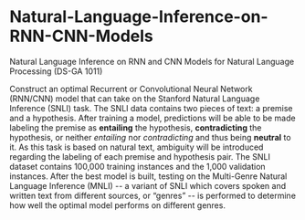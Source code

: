 # Natural-Language-Inference-on-RNN-CNN-Models
Natural Language Inference on RNN and CNN Models for Natural Language Processing (DS-GA 1011)

Construct an optimal Recurrent or Convolutional Neural Network (RNN/CNN) model that can take on the Stanford Natural Language Inference (SNLI) task. The SNLI data contains two pieces of text: a premise and a hypothesis. After training a model, predictions will be able to be made labeling the premise as **entailing** the hypothesis, **contradicting** the hypothesis, or neither *entailing* nor *contradicting* and thus being **neutral** to it. As this task is based on natural text, ambiguity will be introduced regarding the labeling of each premise and hypothesis pair. The SNLI dataset contains 100,000 training instances and the 1,000 validation instances. After the best model is built, testing on the Multi-Genre Natural Language Inference (MNLI) -- a variant of SNLI which covers spoken and written text from different sources, or “genres” -- is performed to determine how well the optimal model performs on different genres. 
